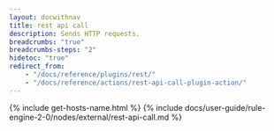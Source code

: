 ```yaml
---
layout: docwithnav
title: rest api call
description: Sends HTTP requests.
breadcrumbs: "true"
breadcrumbs-steps: "2"
hidetoc: "true"
redirect_from:
    - "/docs/reference/plugins/rest/"
    - "/docs/reference/actions/rest-api-call-plugin-action/"
---
```


{% include get-hosts-name.html %}
{% include docs/user-guide/rule-engine-2-0/nodes/external/rest-api-call.md %}

